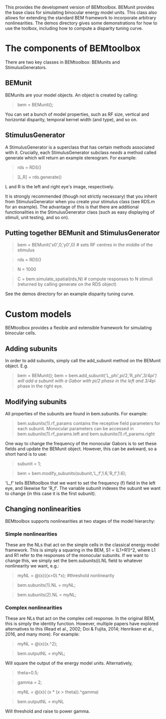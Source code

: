This provides the development version of BEMtoolbox. BEMunit provides the
base class for simulating binocular energy model units. This class also 
allows for extending the standard BEM framework to incorporate arbitrary
nonlinearities. The demos directory gives some demonstrations for how
to use the toolbox, including how to compute a disparity tuning curve.

# The components of BEMtoolbox
There are two key classes in BEMtoolbox: BEMunits and StimulusGenerators.

## BEMunit
BEMunits are your model objects. An object is created by calling:
> bem = BEMunit();

You can set a bunch of model properties, such as RF size, vertical and
horizontal disparity, temporal kernel width (and type), and so on.

## StimulusGenerator
A StimulusGenerator is a superclass that has certain methods associated
with it. Crucially, each StimulusGenerator subclass *needs* a method called
generate which will return an example stereogram. For example:

> rds = RDS()

> [L,R] = rds.generate()

L and R is the left and right eye's image, respectively. 

It is strongly recommended (though not strictly necessary) that you inherit 
from StimulusGenerator when you create your stimulus class (see RDS.m for an 
example). The advantage of this is that there are additional functionalities 
in the StimulusGenerator class (such as easy displaying of stimuli, unit 
testing, and so on).

## Putting together BEMunit and StimulusGenerator
> bem = BEMunit('x0',0,'y0',0) # sets RF centres in the middle of the stimulus

> rds = RDS()

> N = 1000

> C = bem.simulate_spatial(rds,N) # compute responses to N stimuli (returned by calling generate on the RDS object)

See the demos directory for an example disparity tuning curve.

# Custom models
BEMtoolbox provides a flexible and extensible framework for simulating binocular
cells.

## Adding subunits
In order to add subunits, simply call the add_subunit method on the BEMunit object. E.g.
> bem = BEMunit();
> bem = bem.add_subunit('L_phi',pi/2,'R_phi',3/4*pi')
will add a subunit with a Gabor with pi/2 phase in the left and 3/4*pi phase 
in the right eye.

## Modifying subunits
All properties of the subunits are found in bem.subunits.
For example:
> bem.subunits(1).rf_params
contains the receptive field parameters for each subunit. Monocular parameters
can be accessed in 
> bem.subunits(1).rf_params.left
and
> bem.subunits(1).rf_params.right

One way to change the frequency of the monocular Gabors is to set these fields
and update the BEMunit object. However, this can be awkward, so a short hand
is to use:
> subunit = 1;

> bem = bem.modify_subunits(subunit,'L_f',1.6,'R_f',1.6);

'L_f' tells BEMtoolbox that we want to set the frequency (f) field in the 
left eye, and likewise for 'R_f'. The variable subunit indexes the subunit
we want to change (in this case it is the first subunit). 

## Changing nonlinearities
BEMtoolbox supports nonlinearities at two stages of the model hierarchy:

### Simple nonlinearities 
These are the NLs that act on the simple cells in the classical
energy model framework. This is simply a squaring in the BEM, S1 = (L1+R1)^2,
where L1 and R1 refer to the responses of the monocular subunits. If we want
to change this, we simply set the bem.subunits(i).NL field to whatever
nonlinearity we want, e.g.:
> myNL = @(x)((x>0).*x); #threshold nonlinearity

> bem.subunits(1).NL = myNL;

> bem.subunits(2).NL = myNL;

### Complex nonlinearities
These are NLs that act on the complex cell response. In the original BEM, 
this is simply the identity function. However, multiple papers have explored
alternatives to this (Read et al., 2002; Doi & Fujita, 2014; 
Henriksen et al., 2016, and many more). For example:
> myNL = @(x)(x.^2);

> bem.outputNL = myNL;

Will square the output of the energy model units. Alternatively,

> theta=0.5;

> gamma = 2;

> myNL = @(x)( (x * (x > theta)).^gamma)

> bem.outputNL = myNL

Will threshold and raise to power gamma.